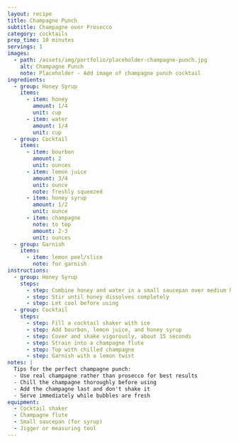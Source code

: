 ```yaml
---
layout: recipe
title: Champagne Punch
subtitle: Champagne over Prosecco
category: cocktails
prep_time: 10 minutes
servings: 1
images:
  - path: /assets/img/portfolio/placeholder-champagne-punch.jpg
    alt: Champagne Punch
    note: Placeholder - Add image of champagne punch cocktail
ingredients:
  - group: Honey Syrup
    items:
      - item: honey
        amount: 1/4
        unit: cup
      - item: water
        amount: 1/4
        unit: cup
  - group: Cocktail
    items:
      - item: bourbon
        amount: 2
        unit: ounces
      - item: lemon juice
        amount: 3/4
        unit: ounce
        note: freshly squeezed
      - item: honey syrup
        amount: 1/2
        unit: ounce
      - item: champagne
        note: to top
        amount: 2-3
        unit: ounces
  - group: Garnish
    items:
      - item: lemon peel/slice
        note: for garnish
instructions:
  - group: Honey Syrup
    steps:
      - step: Combine honey and water in a small saucepan over medium heat
      - step: Stir until honey dissolves completely
      - step: Let cool before using
  - group: Cocktail
    steps:
      - step: Fill a cocktail shaker with ice
      - step: Add bourbon, lemon juice, and honey syrup
      - step: Cover and shake vigorously, about 15 seconds
      - step: Strain into a champagne flute
      - step: Top with chilled champagne
      - step: Garnish with a lemon twist
notes: |
  Tips for the perfect champagne punch:
  - Use real champagne rather than prosecco for best results
  - Chill the champagne thoroughly before using
  - Add the champagne last and don't shake it
  - Serve immediately while bubbles are fresh
equipment:
  - Cocktail shaker
  - Champagne flute
  - Small saucepan (for syrup)
  - Jigger or measuring tool
---
```

